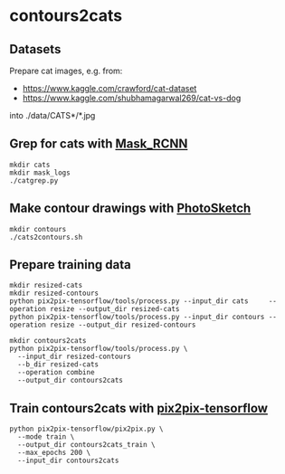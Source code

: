 # contours2cats

## Datasets

Prepare cat images, e.g. from:

- https://www.kaggle.com/crawford/cat-dataset
- https://www.kaggle.com/shubhamagarwal269/cat-vs-dog

into ./data/CATS*/*.jpg

## Grep for cats with [Mask_RCNN](https://github.com/matterport/Mask_RCNN)

```
mkdir cats
mkdir mask_logs
./catgrep.py
```

## Make contour drawings with [PhotoSketch](https://github.com/mtli/PhotoSketch)

```
mkdir contours
./cats2contours.sh
```

## Prepare training data

```
mkdir resized-cats
mkdir resized-contours
python pix2pix-tensorflow/tools/process.py --input_dir cats     --operation resize --output_dir resized-cats
python pix2pix-tensorflow/tools/process.py --input_dir contours --operation resize --output_dir resized-contours

mkdir contours2cats
python pix2pix-tensorflow/tools/process.py \
  --input_dir resized-contours
  --b_dir resized-cats
  --operation combine
  --output_dir contours2cats
```

## Train contours2cats with [pix2pix-tensorflow](https://github.com/affinelayer/pix2pix-tensorflow)

```
python pix2pix-tensorflow/pix2pix.py \
  --mode train \
  --output_dir contours2cats_train \
  --max_epochs 200 \
  --input_dir contours2cats
```
